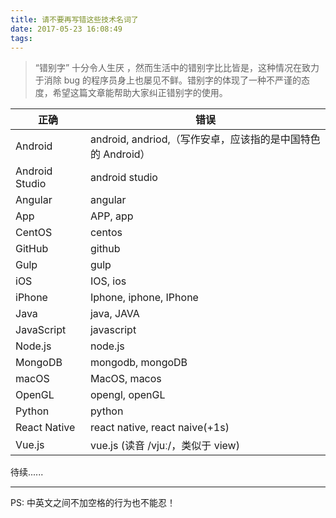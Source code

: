 ```yaml
---
title: 请不要再写错这些技术名词了
date: 2017-05-23 16:08:49
tags:
---
```


> “错别字” 十分令人生厌 ，然而生活中的错别字比比皆是，这种情况在致力于消除 bug 的程序员身上也屡见不鲜。错别字的体现了一种不严谨的态度，希望这篇文章能帮助大家纠正错别字的使用。

| 正确 | 错误 |
| ---------- | ---------- | 
|Android| android, andriod,（写作安卓，应该指的是中国特色的 Android） | 
|Android Studio|android studio|
|Angular|angular|
|App|APP, app|
|CentOS| centos|
|GitHub| github|
|Gulp|gulp|
| iOS | IOS, ios | 
| iPhone | Iphone, iphone, IPhone | 
|Java|java, JAVA|
|JavaScript|javascript|
|Node.js| node.js|
|MongoDB|mongodb, mongoDB|
|macOS|MacOS, macos|
|OpenGL|opengl, openGL|
|Python|python|
|React Native|react native, react naive(+1s)|
|Vue.js|vue.js (读音 /vjuː/，类似于 view)|

待续......

---------------
PS: 中英文之间不加空格的行为也不能忍！